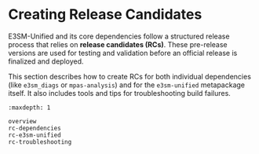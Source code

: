 # Creating Release Candidates

E3SM-Unified and its core dependencies follow a structured release process
that relies on **release candidates (RCs)**. These pre-release versions are
used for testing and validation before an official release is finalized and
deployed.

This section describes how to create RCs for both individual dependencies
(like `e3sm_diags` or `mpas-analysis`) and for the `e3sm-unified` metapackage
itself. It also includes tools and tips for troubleshooting build failures.

```{toctree}
:maxdepth: 1

overview
rc-dependencies
rc-e3sm-unified
rc-troubleshooting
```
